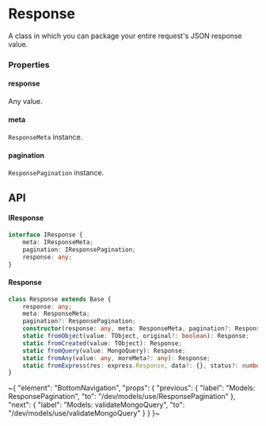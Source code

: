 
# Response

A class in which you can package your entire request's JSON response value.

### Properties

#### response

Any value.

#### meta

`ResponseMeta` instance.

#### pagination

`ResponsePagination` instance.

## API

#### IResponse

```ts
interface IResponse {
    meta: IResponseMeta;
    pagination: IResponsePagination;
    response: any;
}
```

#### Response

```ts
class Response extends Base {
    response: any;
    meta: ResponseMeta;
    pagination?: ResponsePagination;
    constructor(response: any, meta: ResponseMeta, pagination?: ResponsePagination);
    static fromObject(value: TObject, original?: boolean): Response;
    static fromCreated(value: TObject): Response;
    static fromQuery(value: MongoQuery): Response;
    static fromAny(value: any, moreMeta?: any): Response;
    static fromExpress(res: express.Response, data?: {}, status?: number): express.Response<any, Record<string, any>>;
}
```


~{
  "element": "BottomNavigation",
  "props": {
    "previous": {
      "label": "Models: ResponsePagination",
      "to": "/dev/models/use/ResponsePagination"
    },
    "next": {
      "label": "Models: validateMongoQuery",
      "to": "/dev/models/use/validateMongoQuery"
    }
  }
}~
